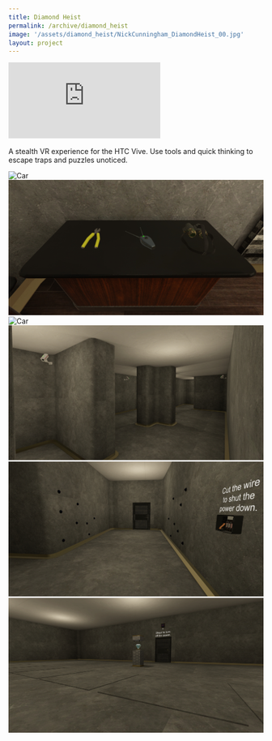 ```yaml
---
title: Diamond Heist
permalink: /archive/diamond_heist
image: '/assets/diamond_heist/NickCunningham_DiamondHeist_00.jpg'
layout: project
---
```


<p><iframe src="https://player.vimeo.com/video/235202388?h=3d6a36dd20" loading="lazy" frameborder="0" allowfullscreen></iframe></p>

A stealth VR experience for the HTC Vive. Use tools and quick thinking to escape traps and puzzles unoticed.

<div class="gallery-box">
  <div class="gallery">
    <img src="/assets/diamond_heist/NickCunningham_DiamondHeist_01.jpg" loading="lazy" alt="Car">
	<img src="/assets/diamond_heist/NickCunningham_DiamondHeist_02.jpg" loading="lazy" alt="Car">
	<img src="/assets/diamond_heist/NickCunningham_DiamondHeist_03.jpg" loading="lazy" alt="Car">
	<img src="/assets/diamond_heist/NickCunningham_DiamondHeist_04.jpg" loading="lazy" alt="Car">
	<img src="/assets/diamond_heist/NickCunningham_DiamondHeist_05.jpg" loading="lazy" alt="Car">
	<img src="/assets/diamond_heist/NickCunningham_DiamondHeist_06.jpg" loading="lazy" alt="Car">
  </div>
</div>